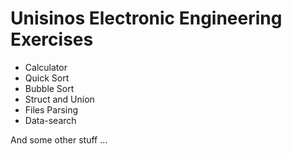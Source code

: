 Unisinos Electronic Engineering Exercises
=========================


- Calculator
- Quick Sort
- Bubble Sort
- Struct and Union
- Files Parsing
- Data-search
 
 
 And some other stuff ...
 